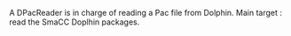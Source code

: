 A DPacReader is in charge of reading a Pac file from Dolphin. Main target : read the SmaCC Doplhin packages.
